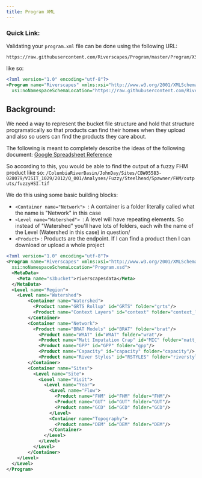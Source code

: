 ```yaml
---
title: Program XML
---
```


### Quick Link:

Validating your `program.xml` file can be done using the following URL:

```
https://raw.githubusercontent.com/Riverscapes/Program/master/Program/XSD/V1/Program.xsd
```

like so:

``` xml
<?xml version="1.0" encoding="utf-8"?>
<Program name="Riverscapes" xmlns:xsi="http://www.w3.org/2001/XMLSchema-instance"
  xsi:noNamespaceSchemaLocation="https://raw.githubusercontent.com/Riverscapes/Program/master/Program/XSD/V1/Program.xsd">
```

## Background:

We need a way to represent the bucket file structure and hold that structure
programatically so that products can find their homes when they upload and also
so users can find the products they care about.

The following is meant to completely describe the ideas of the following document:
[Google Spreadsheet Reference](https://docs.google.com/spreadsheets/d/1PBTDZ_R_fdjydQ8jXVQr1Uf5OCOrzXhkfu9wSvvliIQ/)

So according to this, you would be able to find the output of a fuzzy FHM product like so:
`/ColumbiaRiverBasin/JohnDay/Sites/CBW05583-028079/VISIT_1029/2012/Q_001/Analyses/Fuzzy/Steelhead/Spawner/FHM/outputs/fuzzyHSI.tif`

We do this using some basic building blocks:

* `<Container name="Network"> `: A container is a folder literally called what the name is "Network" in this case
* `<Level name="Watershed"> `: A level will have repeating elements. So instead of "Watershed" you'll have lots
     of folders, each wih the name of the Level (Watershed in this case) in question/
* `<Product>` : Products are the endpoint. If I can find a product then I can download or upload a whole project

```xml
<?xml version="1.0" encoding="utf-8"?>
<Program name="Riverscapes" xmlns:xsi="http://www.w3.org/2001/XMLSchema-instance"
  xsi:noNamespaceSchemaLocation="Program.xsd">
  <MetaData>
    <Meta name="s3bucket">riverscapesdata</Meta>
  </MetaData>
  <Level name="Region">
    <Level name="Watershed">
        <Container name="Watershed">
          <Product name="GRTS Rollup" id="GRTS" folder="grts"/>
          <Product name="Context Layers" id="context" folder="context_layers"/>
        </Container>
        <Container name="Network">
          <Product name="BRAT Models" id="BRAT" folder="brat"/>
            <Product name="WRAT" id="WRAT" folder="wrat"/>
            <Product name="Matt Imputation Crap" id="MIC" folder="matt_impute"/>
            <Product name="GPP" id="GPP" folder="gpp"/>
            <Product name="Capacity" id="capacity" folder="capacity"/>
            <Product name="River Styles" id="RSTYLES" folder="riverstyles"/>
        </Container>
        <Container name="Sites">
          <Level name="Site">
            <Level name="Visit">
              <Level name="Year">
                <Level name="Flow">
                  <Product name="FHM" id="FHM" folder="FHM"/>
                  <Product name="GUT" id="GUT" folder="GUT"/>
                  <Product name="GCD" id="GCD" folder="GCD"/>
                </Level>
                <Container name="Topography">
                  <Product name="DEM" id="DEM" folder="DEM"/>
                </Container>
              </Level>
            </Level>
          </Level>
        </Container>
    </Level>
  </Level>
</Program>
```

